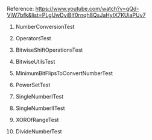Reference: https://www.youtube.com/watch?v=qQd-ViW7bfk&list=PLgUwDviBIf0rnqh8QsJaHyIX7KUiaPUv7

1. NumberConversionTest

2. OperatorsTest

3. BitwiseShiftOperationsTest

4. BitwiseUtilsTest

5. MinimumBitFlipsToConvertNumberTest

6. PowerSetTest

7. SingleNumberITest

8. SingleNumberIITest

9. XOROfRangeTest

10. DivideNumberTest